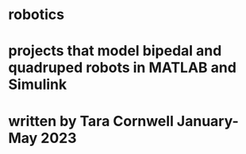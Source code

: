 # robotics

# projects that model bipedal and quadruped robots in MATLAB and Simulink
# written by Tara Cornwell January-May 2023
